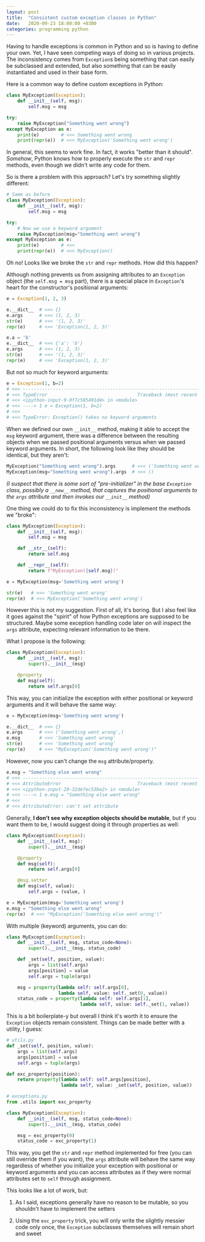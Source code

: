 ```yaml
---
layout: post
title:  "Consistent custom exception classes in Python"
date:   2020-09-23 18:00:00 +0300
categories: programming python
---
```


Having to handle exceptions is common in Python and so is having to define your
own. Yet, I have seen competing ways of doing so in various projects. The
inconsistency comes from `Exception`s being something that can easily be
subclassed and extended, but also something that can be easily instantiated and
used in their base form.

Here is a common way to define custom exceptions in Python:

```python
class MyException(Exception):
    def __init__(self, msg):
        self.msg = msg

try:
    raise MyException("Something went wrong")
except MyException as e:
    print(e)        # <<< Something went wrong
    print(repr(e))  # <<< MyException('Something went wrong')
```

In general, this seems to work fine. In fact, it works "better than it should".
_Somehow_, Python knows how to properly execute the `str` and `repr` methods,
even though we didn't write any code for them.

So is there a problem with this approach? Let's try something slightly
different:

```python
# Same as before
class MyException(Exception):
    def __init__(self, msg):
        self.msg = msg

try:
    # Now we use a keyword argument
    raise MyException(msg="Something went wrong")
except MyException as e:
    print(e)        # <<<
    print(repr(e))  # <<< MyException()
```

Oh no! Looks like we broke the `str` and `repr` methods. How did this happen?

Although nothing prevents us from assigning attributes to an `Exception` object
(the `self.msg = msg` part), there is a special place in `Exception`'s heart
for the constructor's positional arguments:

```python
e = Exception(1, 2, 3)

e.__dict__  # <<< {}
e.args      # <<< (1, 2, 3)
str(e)      # <<< '(1, 2, 3)'
repr(e)     # <<< 'Exception(1, 2, 3)'

e.a = 'b'
e.__dict__  # <<< {'a': 'b'}
e.args      # <<< (1, 2, 3)
str(e)      # <<< '(1, 2, 3)'
repr(e)     # <<< 'Exception(1, 2, 3)'
```

But not so much for keyword arguments:

```python
e = Exception(1, b=2)
# <<< ---------------------------------------------------------------------------
# <<< TypeError                                 Traceback (most recent call last)
# <<< <ipython-input-9-0f7c585491d4> in <module>
# <<< ----> 1 e = Exception(1, b=2)
# <<<
# <<< TypeError: Exception() takes no keyword arguments
```

When we defined our own `__init__` method, making it able to accept the `msg`
keyword argument, there was a difference between the resulting objects when we
passed positional arguments versus when we passed keyword arguments. In short,
the following look like they should be identical, but they aren't:

```python
MyException("Something went wrong").args      # <<< ('Something went wrong',)
MyException(msg="Something went wrong").args  # <<< ()
```

_(I suspect that there is some sort of "pre-initializer" in the base
`Exception` class, possibly a `__new__` method, that captures the positional
arguments to the `args` attribute and then invokes our `__init__` method)_

One thing we could do to fix this inconsistency is implement the methods we
"broke":

```python
class MyException(Exception):
    def __init__(self, msg):
        self.msg = msg

    def __str__(self):
        return self.msg

    def __repr__(self):
        return f"MyException({self.msg})"

e = MyException(msg='Something went wrong')

str(e)   # <<< 'Something went wrong'
repr(e)  # <<< MyException('Something went wrong')
```

However this is not my suggestion. First of all, it's boring. But I also feel
like it goes against the "spirit" of how Python exceptions are supposed to be
structured. Maybe some exception handling code later on will inspect the `args`
attribute, expecting relevant information to be there.

What I propose is the following:

```python
class MyException(Exception):
    def __init__(self, msg):
        super().__init__(msg)

    @property
    def msg(self):
        return self.args[0]
```

This way, you can initialize the exception with either positional or keyword
arguments and it will behave the same way:

```python
e = MyException(msg='Something went wrong')

e.__dict__  # <<< {}
e.args      # <<< ('Something went wrong',)
e.msg       # <<< 'Something went wrong'
str(e)      # <<< 'Something went wrong'
repr(e)     # <<< "MyException('Something went wrong')"
```

However, now you can't change the `msg` attribute/property.

```python
e.msg = "Something else went wrong"
# <<< ---------------------------------------------------------------------------
# <<< AttributeError                            Traceback (most recent call last)
# <<< <ipython-input-29-32de7ec53be2> in <module>
# <<< ----> 1 e.msg = "Something else went wrong"
# <<< 
# <<< AttributeError: can't set attribute
```

Generally, **I don't see why exception objects should be mutable**, but if you
want them to be, I would suggest doing it through properties as well:

```python
class MyException(Exception):
    def __init__(self, msg):
        super().__init__(msg)

    @property
    def msg(self):
        return self.args[0]

    @msg.setter
    def msg(self, value):
        self.args = (value, )

e = MyException(msg='Something went wrong')
e.msg = "Something else went wrong"
repr(e)  # <<< "MyException('Something else went wrong')"
```

With multiple (keyword) arguments, you can do:

```python
class MyException(Exception):
    def __init__(self, msg, status_code=None):
        super().__init__(msg, status_code)

    def _set(self, position, value):
        args = list(self.args)
        args[position] = value
        self.args = tuple(args)

    msg = property(lambda self: self.args[0],
                   lambda self, value: self._set(0, value))
    status_code = property(lambda self: self.args[1],
                           lambda self, value: self._set(1, value))
```

This is a bit boilerplate-y but overall I think it's worth it to ensure the
`Exception` objects remain consistent. Things can be made better with a
utility, I guess:

```python
# utils.py
def _set(self, position, value):
    args = list(self.args)
    args[position] = value
    self.args = tuple(args)

def exc_property(position):
    return property(lambda self: self.args[position],
                    lambda self, value: _set(self, position, value))

# exceptions.py
from .utils import exc_property

class MyException(Exception):
    def __init__(self, msg, status_code=None):
        super().__init__(msg, status_code)

    msg = exc_property(0)
    status_code = exc_property(1)
```

This way, you get the `str` and `repr` method implemented for free (you can
still override them if you want), the `args` attribute will behave the same way
regardless of whether you initialize your exception with positional or keyword
arguments and you can access attributes as if they were normal attributes set
to `self` through assignment.

This looks like a lot of work, but:

1. As I said, exceptions generally have no reason to be mutable, so you
   shouldn't have to implement the setters

2. Using the `exc_property` trick, you will only write the slightly messier
   code only once, the `Exception` subclasses themselves will remain short and
   sweet
